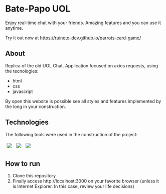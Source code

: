 # Bate-Papo UOL

Enjoy real-time chat with your friends. Amazing features and you can use it anytime.

<!-- <img src="/assets/my-wallet-usage.gif" /> -->

Try it out now at https://ruineto-dev.github.io/parrots-card-game/

## About

Replica of the old UOL Chat. Application focused on axios requests, using the tecnologies:

- html
- css
- javascript

By open this website is possible see all styles and features implemented by the long in your construction.

## Technologies
The following tools were used in the construction of the project:<br>
<p>
  <img style='margin: 5px;' src='https://img.shields.io/badge/HTML5-E34F26?style=for-the-badge&logo=html5&logoColor=white'>
  <img style='margin: 5px;' src='https://img.shields.io/badge/CSS3-1572B6?style=for-the-badge&logo=css3&logoColor=white'>
  <img style='margin: 5px;' src='https://img.shields.io/badge/JavaScript-323330?style=for-the-badge&logo=javascript&logoColor=F7DF1E'>
</p>

## How to run

1. Clone this repository
2. Finally access http://localhost:3000 on your favorite browser (unless it is Internet Explorer. In this case, review your life decisions)